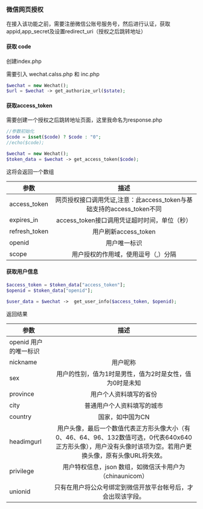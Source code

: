### 微信网页授权

在接入该功能之前，需要注册微信公账号服务号，然后进行认证，获取appid,app_secret及设置redirect_uri（授权之后跳转地址）

#### 获取 code

创建index.php

需要引入 wechat.calss.php 和 inc.php

```php
$wechat = new Wechat();
$url = $wechat -> get_authorize_url($state);

```

#### 获取access_token
需要创建一个授权之后跳转地址页面，这里我命名为response.php

```php
//参数初始化
$code = isset($code) ? $code : "0";
//echo($code);

$wechat = new Wechat();
$token_data = $wechat -> get_access_token($code);

```
这将会返回一个数组

|   参数       | 	描述  |
| ------------- |:-------------:|
| access_token |	网页授权接口调用凭证,注意：此access_token与基础支持的access_token不同|
|  expires_in	 |access_token接口调用凭证超时时间，单位（秒）|
| refresh_token|	用户刷新access_token|
|   openid     |	用户唯一标识|
|    scope     |	用户授权的作用域，使用逗号（,）分隔|


#### 获取用户信息
```php
$access_token = $token_data["access_token"];
$openid = $token_data["openid"];

$user_data = $wechat ->  get_user_info($access_token, $openid);

```
返回结果


|参数 |	描述|
| ------------- |:-------------:|
|openid	用户的唯一标识|
|nickname|	用户昵称|
|sex|	用户的性别，值为1时是男性，值为2时是女性，值为0时是未知|
|province|	用户个人资料填写的省份|
|city|	普通用户个人资料填写的城市|
|country|	国家，如中国为CN|
|headimgurl|	用户头像，最后一个数值代表正方形头像大小（有0、46、64、96、132数值可选，0代表640x640正方形头像），用户没有头像时该项为空。若用户更换头像，原有头像URL将失效。|
|privilege|	用户特权信息，json 数组，如微信沃卡用户为（chinaunicom）|
|unionid|	只有在用户将公众号绑定到微信开放平台帐号后，才会出现该字段。|

